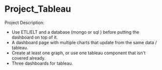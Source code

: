 # Project_Tableau
Project Description:
- Use ETL/ELT and a database (mongo or sql ) before putting the dashboard on top of it. 
- A dashboard page with multiple charts that update from the same data / tableau.
- Create at least one graph, or use one tableau component that isn't covered already.
- Three dashboards for tableau.